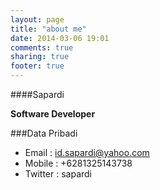 ```yaml
---
layout: page
title: "about me" 
date: 2014-03-06 19:01
comments: true
sharing: true
footer: true
---
```


####Sapardi

**Software Developer**

###Data Pribadi

- Email : id.sapardi@yahoo.com
- Mobile : +6281325143738
- Twitter : sapardi


